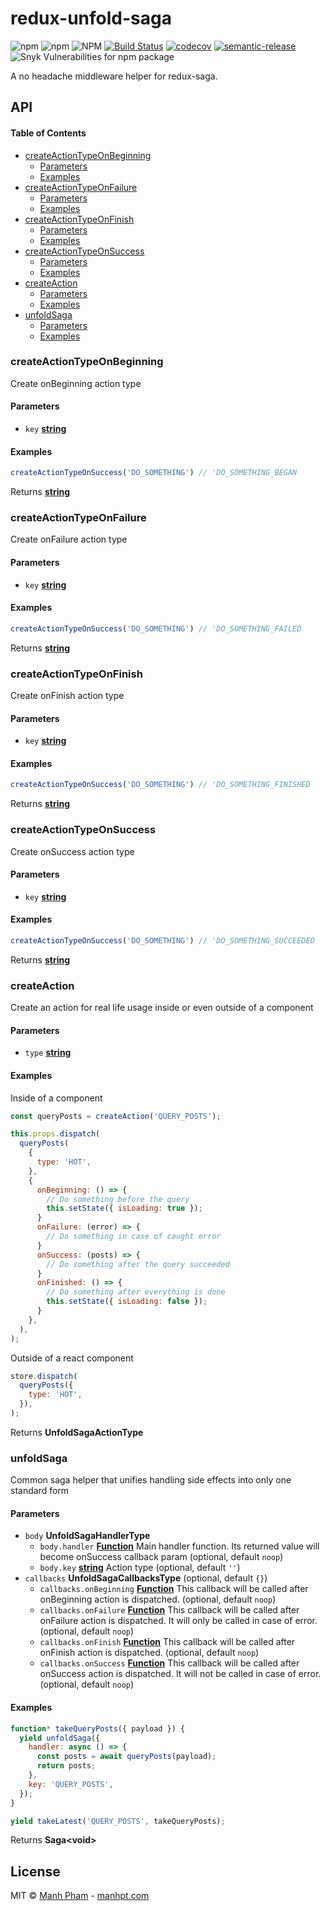 # redux-unfold-saga

![npm](https://img.shields.io/npm/v/redux-unfold-saga.svg)
![npm](https://img.shields.io/npm/dw/redux-unfold-sage.svg)
![NPM](https://img.shields.io/npm/l/redux-unfold-saga.svg)
[![Build Status](https://travis-ci.org/manhhailua/redux-unfold-saga.svg?branch=master)](https://travis-ci.org/manhhailua/redux-unfold-saga)
[![codecov](https://codecov.io/gh/manhhailua/redux-unfold-saga/branch/master/graph/badge.svg)](https://codecov.io/gh/manhhailua/redux-unfold-saga)
[![semantic-release](https://img.shields.io/badge/%20%20%F0%9F%93%A6%F0%9F%9A%80-semantic--release-e10079.svg)](https://github.com/semantic-release/semantic-release)
![Snyk Vulnerabilities for npm package](https://img.shields.io/snyk/vulnerabilities/npm/redux-unfold-saga.svg)

A no headache middleware helper for redux-saga.

## API

<!-- Generated by documentation.js. Update this documentation by updating the source code. -->

#### Table of Contents

-   [createActionTypeOnBeginning](#createactiontypeonbeginning)
    -   [Parameters](#parameters)
    -   [Examples](#examples)
-   [createActionTypeOnFailure](#createactiontypeonfailure)
    -   [Parameters](#parameters-1)
    -   [Examples](#examples-1)
-   [createActionTypeOnFinish](#createactiontypeonfinish)
    -   [Parameters](#parameters-2)
    -   [Examples](#examples-2)
-   [createActionTypeOnSuccess](#createactiontypeonsuccess)
    -   [Parameters](#parameters-3)
    -   [Examples](#examples-3)
-   [createAction](#createaction)
    -   [Parameters](#parameters-4)
    -   [Examples](#examples-4)
-   [unfoldSaga](#unfoldsaga)
    -   [Parameters](#parameters-5)
    -   [Examples](#examples-5)

### createActionTypeOnBeginning

Create onBeginning action type

#### Parameters

-   `key` **[string](https://developer.mozilla.org/docs/Web/JavaScript/Reference/Global_Objects/String)** 

#### Examples

```javascript
createActionTypeOnSuccess('DO_SOMETHING') // 'DO_SOMETHING_BEGAN
```

Returns **[string](https://developer.mozilla.org/docs/Web/JavaScript/Reference/Global_Objects/String)** 

### createActionTypeOnFailure

Create onFailure action type

#### Parameters

-   `key` **[string](https://developer.mozilla.org/docs/Web/JavaScript/Reference/Global_Objects/String)** 

#### Examples

```javascript
createActionTypeOnSuccess('DO_SOMETHING') // 'DO_SOMETHING_FAILED
```

Returns **[string](https://developer.mozilla.org/docs/Web/JavaScript/Reference/Global_Objects/String)** 

### createActionTypeOnFinish

Create onFinish action type

#### Parameters

-   `key` **[string](https://developer.mozilla.org/docs/Web/JavaScript/Reference/Global_Objects/String)** 

#### Examples

```javascript
createActionTypeOnSuccess('DO_SOMETHING') // 'DO_SOMETHING_FINISHED
```

Returns **[string](https://developer.mozilla.org/docs/Web/JavaScript/Reference/Global_Objects/String)** 

### createActionTypeOnSuccess

Create onSuccess action type

#### Parameters

-   `key` **[string](https://developer.mozilla.org/docs/Web/JavaScript/Reference/Global_Objects/String)** 

#### Examples

```javascript
createActionTypeOnSuccess('DO_SOMETHING') // 'DO_SOMETHING_SUCCEEDED
```

Returns **[string](https://developer.mozilla.org/docs/Web/JavaScript/Reference/Global_Objects/String)** 

### createAction

Create an action for real life usage inside or even outside of a component

#### Parameters

-   `type` **[string](https://developer.mozilla.org/docs/Web/JavaScript/Reference/Global_Objects/String)** 

#### Examples

Inside of a component


```javascript
const queryPosts = createAction('QUERY_POSTS');

this.props.dispatch(
  queryPosts(
    {
      type: 'HOT',
    },
    {
      onBeginning: () => {
        // Do something before the query
        this.setState({ isLoading: true });
      }
      onFailure: (error) => {
        // Do something in case of caught error
      }
      onSuccess: (posts) => {
        // Do something after the query succeeded
      }
      onFinished: () => {
        // Do something after everything is done
        this.setState({ isLoading: false });
      }
    },
  ),
);
```

Outside of a react component


```javascript
store.dispatch(
  queryPosts({
    type: 'HOT',
  }),
);
```

Returns **UnfoldSagaActionType** 

### unfoldSaga

Common saga helper that unifies handling side effects into only one standard form

#### Parameters

-   `body` **UnfoldSagaHandlerType** 
    -   `body.handler` **[Function](https://developer.mozilla.org/docs/Web/JavaScript/Reference/Statements/function)** Main handler function. Its returned value will become onSuccess callback param (optional, default `noop`)
    -   `body.key` **[string](https://developer.mozilla.org/docs/Web/JavaScript/Reference/Global_Objects/String)** Action type (optional, default `''`)
-   `callbacks` **UnfoldSagaCallbacksType**  (optional, default `{}`)
    -   `callbacks.onBeginning` **[Function](https://developer.mozilla.org/docs/Web/JavaScript/Reference/Statements/function)** This callback will be called after onBeginning action is dispatched. (optional, default `noop`)
    -   `callbacks.onFailure` **[Function](https://developer.mozilla.org/docs/Web/JavaScript/Reference/Statements/function)** This callback will be called after onFailure action is dispatched. It will only be called in case of error. (optional, default `noop`)
    -   `callbacks.onFinish` **[Function](https://developer.mozilla.org/docs/Web/JavaScript/Reference/Statements/function)** This callback will be called after onFinish action is dispatched. (optional, default `noop`)
    -   `callbacks.onSuccess` **[Function](https://developer.mozilla.org/docs/Web/JavaScript/Reference/Statements/function)** This callback will be called after onSuccess action is dispatched. It will not be called in case of error. (optional, default `noop`)

#### Examples

```javascript
function* takeQueryPosts({ payload }) {
  yield unfoldSaga({
    handler: async () => {
      const posts = await queryPosts(payload);
      return posts;
    },
    key: 'QUERY_POSTS',
  });
}

yield takeLatest('QUERY_POSTS', takeQueryPosts);
```

Returns **Saga&lt;void>** 

## License

MIT © [Manh Pham](https://github.com/manhhailua) - [manhpt.com](https://manhpt.com)
